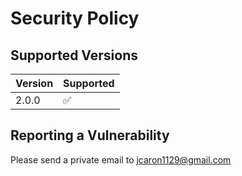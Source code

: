 # Security Policy

## Supported Versions

| Version | Supported          |
| ------- | ------------------ |
| 2.0.0   | :white_check_mark: |

## Reporting a Vulnerability

Please send a private email to jcaron1129@gmail.com
